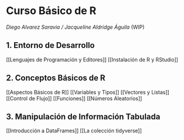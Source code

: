 # Curso Básico de R
*Diego Alvarez Saravia / Jacqueline Aldridge Águila*
(WIP)

## 1. Entorno de Desarrollo
[[Lenguajes de Programación y Editores]]
[[Instalación de R y RStudio]]

## 2. Conceptos Básicos de R
[[Aspectos Básicos de R]]
[[Variables y Tipos]]
[[Vectores y Listas]]
[[Control de Flujo]]
[[Funciones]]
[[Números Aleatorios]]

## 3. Manipulación de Información Tabulada
[[Introducción a DataFrames]]
[[La colección tidyverse]]